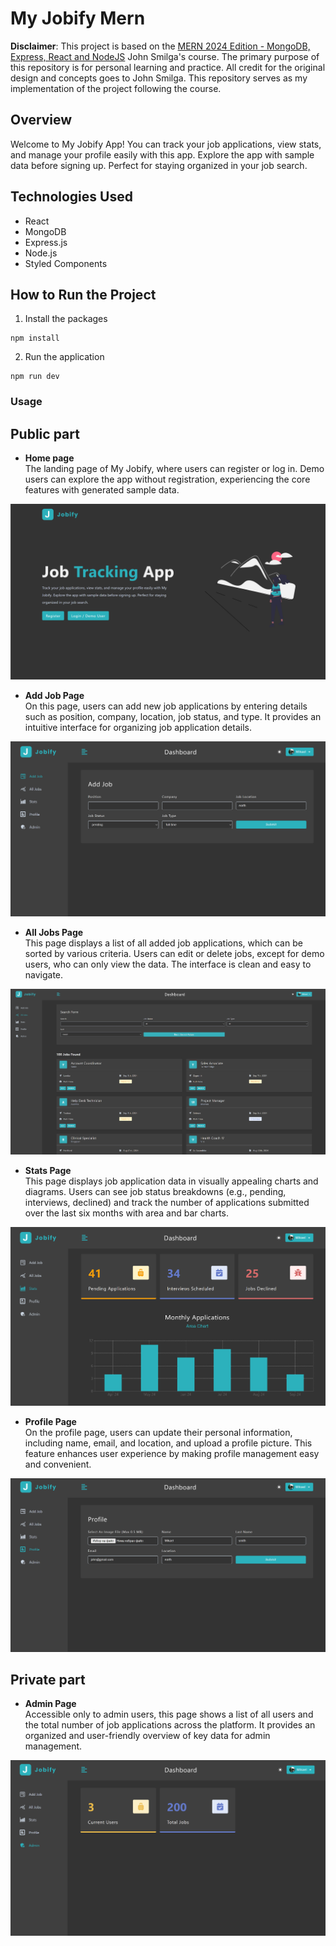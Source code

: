 # My Jobify Mern

**Disclaimer**: This project is based on the [MERN 2024 Edition - MongoDB, Express, React and NodeJS](https://www.udemy.com/course/mern-stack-course-mongodb-express-react-and-nodejs) John Smilga's course. The primary purpose of this repository is for personal learning and practice. All credit for the original design and concepts goes to John Smilga. This repository serves as my implementation of the project following the course.

## Overview
Welcome to My Jobify App! You can track your job applications, view stats, and manage your profile easily with this app. Explore the app with sample data before signing up. Perfect for staying organized in your job search.

## Technologies Used
- React
- MongoDB
- Express.js
- Node.js
- Styled Components

## How to Run the Project
1. Install the packages
```
npm install
```
2. Run the application
```
npm run dev
```

### Usage

## Public part

- **Home page**
<br />The landing page of My Jobify, where users can register or log in. Demo users can explore the app without registration, experiencing the core features with generated sample data.
<img src="./client/src/assets/homePage.png"/>

- **Add Job Page**
<br />On this page, users can add new job applications by entering details such as position, company, location, job status, and type. It provides an intuitive interface for organizing job application details.
<img src="./client/src/assets/addJobPage.png"/>

- **All Jobs Page**
<br />This page displays a list of all added job applications, which can be sorted by various criteria. Users can edit or delete jobs, except for demo users, who can only view the data. The interface is clean and easy to navigate.
<img src="./client/src/assets/allJobsPage.png"/>

- **Stats Page**
<br />This page displays job application data in visually appealing charts and diagrams. Users can see job status breakdowns (e.g., pending, interviews, declined) and track the number of applications submitted over the last six months with area and bar charts.
<img src="./client/src/assets/statsPage.png"/>

- **Profile Page**
<br />On the profile page, users can update their personal information, including name, email, and location, and upload a profile picture. This feature enhances user experience by making profile management easy and convenient.
<img src="./client/src/assets/profilePage.png"/>

## Private part

- **Admin Page**
<br />Accessible only to admin users, this page shows a list of all users and the total number of job applications across the platform. It provides an organized and user-friendly overview of key data for admin management.
<img src="./client/src/assets/adminPage.png"/>
